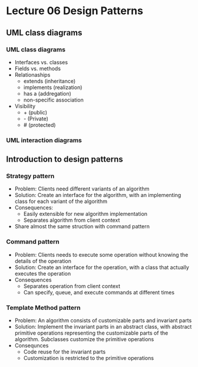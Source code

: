 # Lecture 06 Design Patterns
## UML class diagrams

### UML class diagrams

* Interfaces vs. classes
* Fields vs. methods
* Relationaships
  * extends (inheritance)
  * implements (realization)
  * has a (addregation)
  * non-specific association
* Visibility
  * \+ (public)
  * \- (Private)
  * \# (protected)

### UML interaction diagrams

## Introduction to design patterns

### Strategy pattern

* Problem: Clients need different variants of an algorithm
* Solution: Create an interface for the algorithm, with an  implementing class for each variant of the algorithm
* Consequences:
  * Easily extensible for new algorithm implementation
  * Separates algorithm from client context
* Share almost the same struction with command pattern

### Command pattern

* Problem: Clients needs to execute some operation without knowing the details of the operation
* Solution: Create an interface for the operation, with a class that actually executes the operation
* Consequences
  * Separates operation from client context
  * Can specify, queue, and execute commands at different times

### Template Method pattern

* Problem: An algorithm consists of customizable parts and invariant parts
* Solution: Implement the invariant parts in an abstract class, with abstract primitive operations representing the customizable parts of the algorithm. Subclasses customize the primitive operations
* Consequnces
  * Code reuse for the invariant parts
  * Customization is restricted to the primitive operations